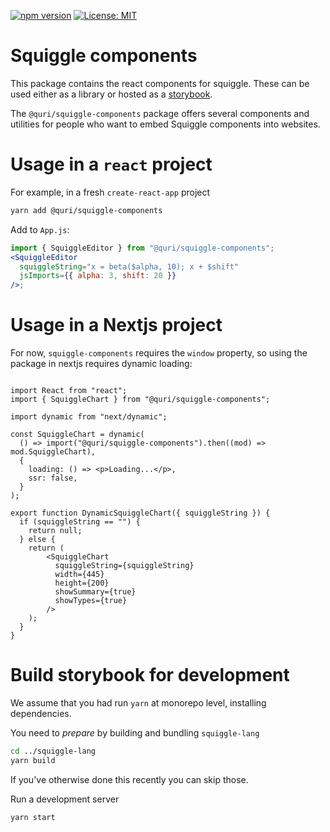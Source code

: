 [![npm version](https://badge.fury.io/js/@quri%2Fsquiggle-components.svg)](https://www.npmjs.com/package/@quri/squiggle-components)
[![License: MIT](https://img.shields.io/badge/License-MIT-yellow.svg)](https://github.com/quantified-uncertainty/squiggle/blob/develop/LICENSE)

# Squiggle components

This package contains the react components for squiggle. These can be used either as a library or hosted as a [storybook](https://storybook.js.org/).

The `@quri/squiggle-components` package offers several components and utilities for people who want to embed Squiggle components into websites.

# Usage in a `react` project

For example, in a fresh `create-react-app` project

```sh
yarn add @quri/squiggle-components
```

Add to `App.js`:

```jsx
import { SquiggleEditor } from "@quri/squiggle-components";
<SquiggleEditor
  squiggleString="x = beta($alpha, 10); x + $shift"
  jsImports={{ alpha: 3, shift: 20 }}
/>;
```

# Usage in a Nextjs project

For now, `squiggle-components` requires the `window` property, so using the package in nextjs requires dynamic loading:

```

import React from "react";
import { SquiggleChart } from "@quri/squiggle-components";

import dynamic from "next/dynamic";

const SquiggleChart = dynamic(
  () => import("@quri/squiggle-components").then((mod) => mod.SquiggleChart),
  {
    loading: () => <p>Loading...</p>,
    ssr: false,
  }
);

export function DynamicSquiggleChart({ squiggleString }) {
  if (squiggleString == "") {
    return null;
  } else {
    return (
        <SquiggleChart
          squiggleString={squiggleString}
          width={445}
          height={200}
          showSummary={true}
          showTypes={true}
        />
    );
  }
}

```

# Build storybook for development

We assume that you had run `yarn` at monorepo level, installing dependencies.

You need to _prepare_ by building and bundling `squiggle-lang`

```sh
cd ../squiggle-lang
yarn build
```

If you've otherwise done this recently you can skip those.

Run a development server

```sh
yarn start
```
